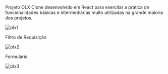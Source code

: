 Projeto OLX Clone desenvolvido em React para exercitar a prática de funcionalidades básicas e intermediárias muito utilizadas na grande maioria dos projetos. 

![olx1](https://user-images.githubusercontent.com/78752003/181860291-32f564aa-4178-4d9d-b05d-59c4aada1554.jpg)

Filtro de Requisição

![olx2](https://user-images.githubusercontent.com/78752003/181860299-c16faee8-b8c1-47c7-a529-5eeba60a3ff6.jpg)

Formulário

![olx3](https://user-images.githubusercontent.com/78752003/181860309-d123aebf-dd29-4161-8e60-f3f15f4a6aae.jpg)
